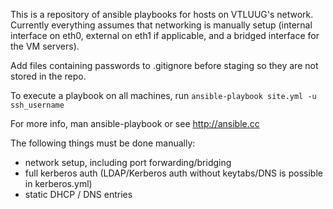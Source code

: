 This is a repository of ansible playbooks for hosts on VTLUUG's network. Currently everything assumes that networking is manually setup (internal interface on eth0, external on eth1 if applicable, and a bridged interface for the VM servers).

Add files containing passwords to .gitignore before staging so they are not stored in the repo.

To execute a playbook on all machines, run 
`ansible-playbook site.yml -u ssh_username`

For more info, man ansible-playbook or see http://ansible.cc

The following things must be done manually:
- network setup, including port forwarding/bridging
- full kerberos auth (LDAP/Kerberos auth without keytabs/DNS is possible in
  kerberos.yml)
- static DHCP / DNS entries
